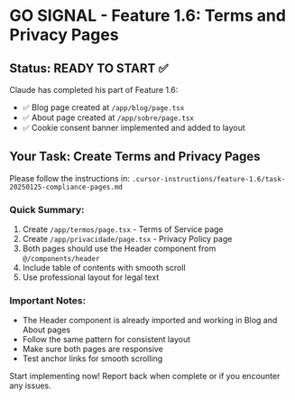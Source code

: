 # GO SIGNAL - Feature 1.6: Terms and Privacy Pages

## Status: READY TO START ✅

Claude has completed his part of Feature 1.6:
- ✅ Blog page created at `/app/blog/page.tsx`
- ✅ About page created at `/app/sobre/page.tsx`
- ✅ Cookie consent banner implemented and added to layout

## Your Task: Create Terms and Privacy Pages

Please follow the instructions in:
`.cursor-instructions/feature-1.6/task-20250125-compliance-pages.md`

### Quick Summary:
1. Create `/app/termos/page.tsx` - Terms of Service page
2. Create `/app/privacidade/page.tsx` - Privacy Policy page
3. Both pages should use the Header component from `@/components/header`
4. Include table of contents with smooth scroll
5. Use professional layout for legal text

### Important Notes:
- The Header component is already imported and working in Blog and About pages
- Follow the same pattern for consistent layout
- Make sure both pages are responsive
- Test anchor links for smooth scrolling

Start implementing now! Report back when complete or if you encounter any issues.